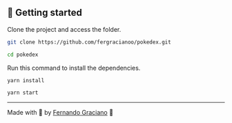 ## 🚀 Getting started

Clone the project and access the folder.

```bash
git clone https://github.com/fergracianoo/pokedex.git

cd pokedex
```

Run this command to install the dependencies.

```bash
yarn install

yarn start
```

---

Made with 💜 by [Fernando Graciano](https://www.linkedin.com/in/fergracianoo/) 👋

